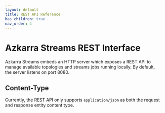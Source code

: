 ```yaml
---
layout: default
title: REST API Reference
has_children: true
nav_order: 4
---
```

# Azkarra Streams REST Interface

Azkarra Streams embeds an HTTP server which exposes a REST API to manage available topologies and streams jobs running locally.
By default, the server listens on port 8080.

## Content-Type

Currently, the REST API only supports `application/json` as both the request and response entity content type.